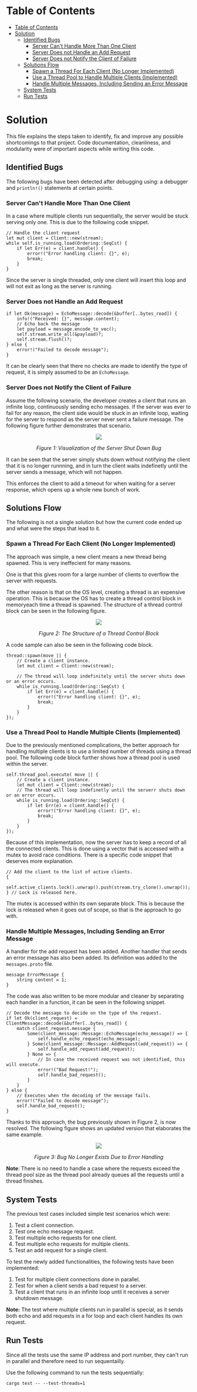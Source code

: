 # Table of Contents

- [Table of Contents](#table-of-contents)
- [Solution](#solution)
  - [Identified Bugs](#identified-bugs)
    - [Server Can't Handle More Than One Client](#server-cant-handle-more-than-one-client)
    - [Server Does not Handle an Add Request](#server-does-not-handle-an-add-request)
    - [Server Does not Notify the Client of Failure](#server-does-not-notify-the-client-of-failure)
  - [Solutions Flow](#solutions-flow)
    - [Spawn a Thread For Each Client (No Longer Implemented)](#spawn-a-thread-for-each-client-no-longer-implemented)
    - [Use a Thread Pool to Handle Multiple Clients (Implemented)](#use-a-thread-pool-to-handle-multiple-clients-implemented)
    - [Handle Multiple Messages, Including Sending an Error Message](#handle-multiple-messages-including-sending-an-error-message)
  - [System Tests](#system-tests)
  - [Run Tests](#run-tests)

# Solution
This file explains the steps taken to identify, fix and improve any possible shortcomings to that project. Code documentation, cleanliness, and modularity were of important aspects while writing this code.

## Identified Bugs
The following bugs have been detected after debugging using: a debugger and `println!()` statements at certain points.

### Server Can't Handle More Than One Client
In a case where multiple clients run sequentially, the server would be stuck serving only one. This is due to the following code snippet.
```
// Handle the client request
let mut client = Client::new(stream);
while self.is_running.load(Ordering::SeqCst) {
    if let Err(e) = client.handle() {
        error!("Error handling client: {}", e);
        break;
    }
}
```

Since the server is single threaded, only one client will insert this loop and will not exit as long as the server is running.

### Server Does not Handle an Add Request
```
if let Ok(message) = EchoMessage::decode(&buffer[..bytes_read]) {
    info!("Received: {}", message.content);
    // Echo back the message
    let payload = message.encode_to_vec();
    self.stream.write_all(&payload)?;
    self.stream.flush()?;
} else {
    error!("Failed to decode message");
}
```
It can be clearly seen that there no checks are made to identify the type of request, it is simply assumed to be an `EchoMessage`.

### Server Does not Notify the Client of Failure
Assume the following scenario, the developer creates a client that runs an infinite loop, continuously sending echo messages. If the server was ever to fail for any reason, the client side would be stuck in an infinite loop, waiting for the server to respond as the server never sent a failure message. The following figure further demonstrates that scenario.

<div align="center">
<img src="./docs/server_shutdown_example.drawio.svg" />

*Figure 1: Visualization of the Server Shut Down Bug*
</div>

It can be seen that the server simply shuts down without notifying the client that it is no longer runnning, and in turn the client waits indefinetly until the server sends a message, which will not happen.

This enforces the client to add a timeout for when waiting for a server response, which opens up a whole new bunch of work.


## Solutions Flow
The following is not a single solution but how the current code ended up and what were the steps that lead to it.

### Spawn a Thread For Each Client (No Longer Implemented)
The approach was simple, a new client means a new thread being spawned. This is very ineffecient for many reasons.

One is that this gives room for a large number of clients to overflow the server with requests.

The other reason is that on the OS level, creating a thread is an expensive operation. This is because the OS has to create a thread control block in memoryeach time a thread is spawned. The structure of a thread control block can be seen in the following figure.

<div align="center">
<img src="./docs/thread_block.png" />

*Figure 2: The Structure of a Thread Control Block*
</div>

A code sample can also be seen in the following code block.
```
thread::spawn(move || {
    // Create a client instance.
    let mut client = Client::new(stream);

    // The thread will loop indefinitely until the server shuts down or an error occurs.
    while is_running.load(Ordering::SeqCst) {
        if let Err(e) = client.handle() {
            error!("Error handling client: {}", e);
            break;
        }
    }
});
```

### Use a Thread Pool to Handle Multiple Clients (Implemented)
Due to the previously mentioned complications, the better approach for handling multiple clients is to use a limited number of threads using a thread pool. The following code block further shows how a thread pool is used within the server.

```
self.thread_pool.execute( move || {
    // Create a client instance.
    let mut client = Client::new(stream);
    // The thread will loop indefinetly until the serverr shuts down or an error occurs.
    while is_running.load(Ordering::SeqCst) {
        if let Err(e) = client.handle() {
            error!("Error handling client: {}", e);
            break;
        }
    }
});
```
Because of this implementation, now the server has to keep a record of all the connected clients. This is done using a vector that is accessed with a mutex to avoid race conditions. There is a specific code snippet that deserves more explanation.
```
// Add the client to the list of active clients.
{
    self.active_clients.lock().unwrap().push(stream.try_clone().unwrap());
} // Lock is released here.
```
The mutex is accessed within its own separate block. This is because the lock is released when it goes out of scope, so that is the approach to go with.

### Handle Multiple Messages, Including Sending an Error Message
A handler for the add request has been added. Another handler that sends an error message has also been added. Its definition was added to the `messages.proto` file.
```
message ErrorMessage {
    string content = 1;
}
```
The code was also written to be more modular and cleaner by separating each handler in a function, it can be seen in the following snippet.
```
// Decode the message to decide on the type of the request.
if let Ok(client_request) = ClientMessage::decode(&buffer[..bytes_read]) {
    match client_request.message {
        Some(client_message::Message::EchoMessage(echo_message)) => {
            self.handle_echo_request(echo_message);
        } Some(client_message::Message::AddRequest(add_request)) => {
            self.handle_add_request(add_request);
        } None => {
            // In case the received request was not identified, this will execute.
            error!("Bad Request!");
            self.handle_bad_request();
        }
    }
} else {
    // Executes when the decoding of the message fails.
    error!("Failed to decode message");
    self.handle_bad_request();
}
```
Thanks to this approach, the bug previously shown in Figure 2, is now resolved. The following figure shows an updated version that elaborates the same example.

<div align="center">
<img src="./docs/server_shutdown_example_updated.drawio.svg" />

*Figure 3: Bug No Longer Exists Due to Error Handling*
</div>

**Note**: There is no need to handle a case where the requests exceed the thread pool size as the thread pool already queues all the requests until a thread finishes.

## System Tests
The previous test cases included simple test scenarios which were:
1. Test a client connection.
2. Test one echo message request.
3. Test multiple echo requests for one client.
4. Test multiple echo requests for multiple clients.
5. Test an add request for a single client.

To test the newly added functionalities, the following tests have been implemented:
1. Test for multiple client connections done in parallel.
2. Test for when a client sends a bad request to a server.
3. Test a client that runs in an infinite loop until it receives a server shutdown message.

**Note:** The test where multiple clients run in parallel is special, as it sends both echo and add requests in a for loop and each client handles its own request.

## Run Tests
Since all the tests use the same IP address and port number, they can't run in parallel and therefore need to run sequentailly.

Use the following command to run the tests sequentially:
```
cargo test -- --test-threads=1
```